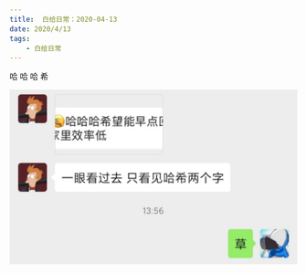 ```yaml
---
title:  白给日常：2020-04-13
date: 2020/4/13
tags: 
	- 白给日常
---
```

哈 哈 哈 希

![哈 哈 哈 希](WGDaily-2020-04-13/IMG_4748.JPG)